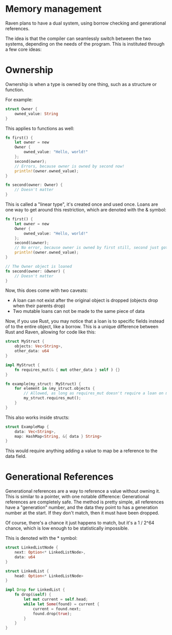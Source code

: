 # Memory management

Raven plans to have a dual system, using borrow checking and generational references.

The idea is that the compiler can seamlessly switch between the two systems, depending on the needs of the program.
This is instituted through a few core ideas:

# Ownership

Ownership is when a type is owned by one thing, such as a structure or function.

For example:

```rust
struct Owner {
    owned_value: String
}
```

This applies to functions as well:

```rust
fn first() {
    let owner = new
    Owner {
        owned_value: "Hello, world!"
    };
    second(owner);
    // Errors, because owner is owned by second now!
    println!(owner.owned_value);
}

fn second(owner: Owner) {
    // Doesn't matter
}
```

This is called a "linear type", it's created once and used once. Loans are one way to get around this restriction, which
are denoted with the & symbol:

```rust
fn first() {
    let owner = new
    Owner {
        owned_value: "Hello, world!"
    };
    second(&owner);
    // No error, because owner is owned by first still, second just got a loan for it!
    println!(owner.owned_value);
}

// The Owner object is loaned
fn second(owner: &Owner) {
    // Doesn't matter
}
```

Now, this does come with two caveats:

- A loan can not exist after the original object is dropped (objects drop when their parents drop)
- Two mutable loans can not be made to the same piece of data

Now, if you use Rust, you may notice that a loan is to specific fields instead of to the entire object, like a borrow.
This is a unique difference between Rust and Raven, allowing for code like this:

```rust
struct MyStruct {
    objects: Vec<String>,
    other_data: u64
}

impl MyStruct {
    fn requires_mut(& { mut other_data } self ) {}
}

fn example(my_struct: MyStruct) {
    for element in &my_struct.objects {
        // Allowed, as long as requires_mut doesn't require a loan on my_struct.objects
        my_struct.requires_mut();
    }
}
```

This also works inside structs:

```rust
struct ExampleMap {
    data: Vec<String>,
    map: HashMap<String, &{ data } String>
}
```

This would require anything adding a value to map be a reference to the data field.

# Generational References

Generational references are a way to reference a value without owning it. This is similar to a pointer, with one notable
difference:
Generational references are completely safe. The method is pretty simple, all references have a "generation" number,
and the data they point to has a generation number at the start. If they don't match, then it must have been dropped.

Of course, there's a chance it just happens to match, but it's a 1 / 2^64 chance, which is low enough to be
statistically impossible.

This is denoted with the * symbol:

```rust
struct LinkedListNode {
    next: Option<* LinkedListNode>,
    data: u64
}

struct LinkedList {
    head: Option<* LinkedListNode>
}

impl Drop for LinkedList {
    fn drop(&self) {
        let mut current = self.head;
        while let Some(found) = current {
            current = found.next;
            found.drop(true);
        }
    }
}
```